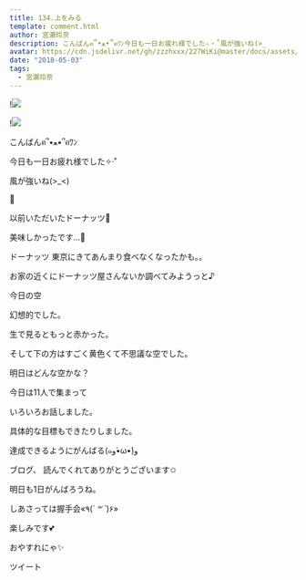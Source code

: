 ```yaml
---
title: 134.上をみる
template: comment.html
author: 宮瀬玲奈
description: こんばんฅ՞•ﻌ•՞ฅﾜﾝ今日も一日お疲れ様でした✧‧˚風が強いね(>_
avatar: https://cdn.jsdelivr.net/gh/zzzhxxx/227WiKi@master/docs/assets/photo/avatar/reina.jpg
date: "2018-05-03"
tags:
  - 宮瀬玲奈
---
```


!![](https://cdn.jsdelivr.net/gh/227WiKi/227WiKi-image@master/blog-image/reina-2018-05-03_1.jpg)

!![](https://cdn.jsdelivr.net/gh/227WiKi/227WiKi-image@master/blog-image/reina-2018-05-03_2.jpg)




こんばんฅ՞•ﻌ•՞ฅﾜﾝ




今日も一日お疲れ様でした✧‧˚




風が強いね(>_<)


🍃














以前いただいたドーナッツ🍩


美味しかったです...💓








ドーナッツ
東京にきてあんまり食べなくなったかも。。



お家の近くにドーナッツ屋さんないか調べてみようっと♪

















今日の空


幻想的でした。



生で見るともっと赤かった。

そして下の方はすごく黄色くて不思議な空でした。









明日はどんな空かな？






















今日は11人で集まって

いろいろお話しました。



具体的な目標もできたりしました。



達成できるようにがんばる(๑و•̀ω•́)و











ブログ、
読んでくれてありがとうございます✩



明日も1日がんばろうね。



しあさっては握手会«٩(*´ ꒳ `*)۶»

楽しみです💕



おやすれにゃ✨


ツイート



